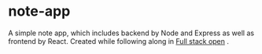 # note-app

A simple note app, which includes backend by Node and Express as well as frontend by React. Created while following along in [Full stack open](https://fullstackopen.com/en/) .
